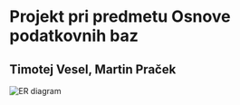 # Projekt pri predmetu Osnove podatkovnih baz
## Timotej Vesel, Martin Praček
![ER diagram](https://raw.githubusercontent.com/timotejvesel/vojne/master/ER-1.png "ER diagram pri projektu vojne")
